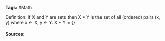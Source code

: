 **Tags:**  #Math 

Definition: If X and Y are sets then X * Y is the set of all (ordered) pairs (x, y) where x <- X, y <- Y.  X * Y = {}
#### Sources: